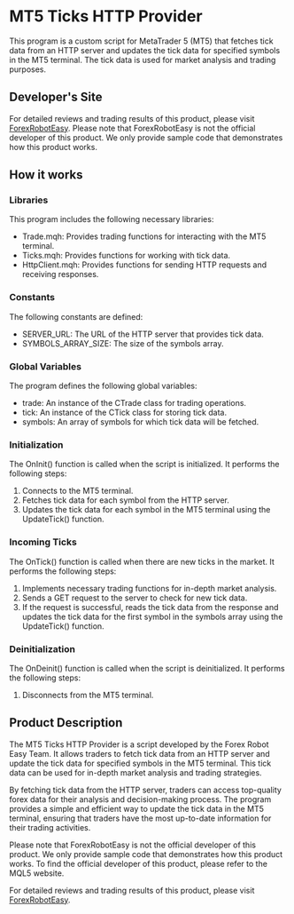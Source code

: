 # MT5 Ticks HTTP Provider

This program is a custom script for MetaTrader 5 (MT5) that fetches tick data from an HTTP server and updates the tick data for specified symbols in the MT5 terminal. The tick data is used for market analysis and trading purposes.

## Developer's Site

For detailed reviews and trading results of this product, please visit [ForexRobotEasy](https://forexroboteasy.com/forex-robot-review/mt5-ticks-http-provider-review-top-quality-forex-data/). Please note that ForexRobotEasy is not the official developer of this product. We only provide sample code that demonstrates how this product works.

## How it works

### Libraries

This program includes the following necessary libraries:
- Trade.mqh: Provides trading functions for interacting with the MT5 terminal.
- Ticks.mqh: Provides functions for working with tick data.
- HttpClient.mqh: Provides functions for sending HTTP requests and receiving responses.

### Constants

The following constants are defined:
- SERVER_URL: The URL of the HTTP server that provides tick data.
- SYMBOLS_ARRAY_SIZE: The size of the symbols array.

### Global Variables

The program defines the following global variables:
- trade: An instance of the CTrade class for trading operations.
- tick: An instance of the CTick class for storing tick data.
- symbols: An array of symbols for which tick data will be fetched.

### Initialization

The OnInit() function is called when the script is initialized. It performs the following steps:
1. Connects to the MT5 terminal.
2. Fetches tick data for each symbol from the HTTP server.
3. Updates the tick data for each symbol in the MT5 terminal using the UpdateTick() function.

### Incoming Ticks

The OnTick() function is called when there are new ticks in the market. It performs the following steps:
1. Implements necessary trading functions for in-depth market analysis.
2. Sends a GET request to the server to check for new tick data.
3. If the request is successful, reads the tick data from the response and updates the tick data for the first symbol in the symbols array using the UpdateTick() function.

### Deinitialization

The OnDeinit() function is called when the script is deinitialized. It performs the following steps:
1. Disconnects from the MT5 terminal.

## Product Description

The MT5 Ticks HTTP Provider is a script developed by the Forex Robot Easy Team. It allows traders to fetch tick data from an HTTP server and update the tick data for specified symbols in the MT5 terminal. This tick data can be used for in-depth market analysis and trading strategies.

By fetching tick data from the HTTP server, traders can access top-quality forex data for their analysis and decision-making process. The program provides a simple and efficient way to update the tick data in the MT5 terminal, ensuring that traders have the most up-to-date information for their trading activities.

Please note that ForexRobotEasy is not the official developer of this product. We only provide sample code that demonstrates how this product works. To find the official developer of this product, please refer to the MQL5 website.

For detailed reviews and trading results of this product, please visit [ForexRobotEasy](https://forexroboteasy.com/forex-robot-review/mt5-ticks-http-provider-review-top-quality-forex-data/).
